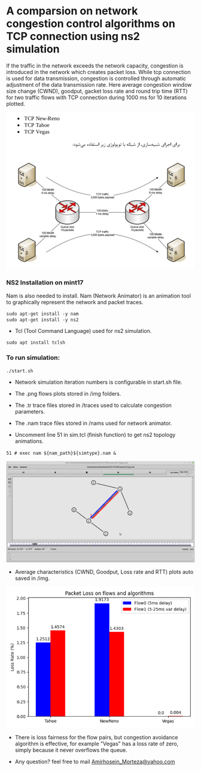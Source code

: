 A comparsion on network congestion control algorithms on TCP connection using ns2 simulation
====================
If the traffic in the network exceeds the network capacity, congestion is introduced in the network which creates packet loss.
While tcp connection is used for data transmission, congestion is controlled through automatic adjustment of the data transmission rate.
Here average congestion window size change (CWND), goodput, gacket loss rate and round trip time (RTT) for two traffic flows with TCP connection during 1000 ms for 10 iterations plotted. 

![topology](img/topology.png)

### NS2 Installation on mint17
Nam is also needed to install. Nam (Network Animator) is an animation tool to graphically represent the network and packet 
traces.

```
sudo apt-get install -y nam
sudo apt-get install -y ns2
```

* Tcl (Tool Command Language) used for ns2 simulation. 

```
sudo apt install tclsh 
```
 

### To run simulation:

`./start.sh`

* Network simulation iteration numbers is configurable in start.sh file.
* The .png flows plots stored in /img folders.
* The .tr trace files stored in /traces used to calculate congestion parameters.
* The .nam trace files stored in /nams used for network animator.

* Uncomment line 51 in sim.tcl (finish function) to get ns2 topology animations.

`51 # exec nam ${nam_path}${simtype}.nam &`

![nam](img/nam.png)

* Average characteristics (CWND, Goodput, Loss rate and RTT) plots auto saved in /img.

![loss](img/loss/bar.png)

* There is loss fairness for the flow pairs, but congestion avoidance algorithm is effective, for example "Vegas" has a loss rate of zero, simply because it never overflows the queue.

- Any question? feel free to mail 
 [Amirhosein_Morteza@yahoo.com](https://Amirhosein_Morteza@yahoo.com) 
